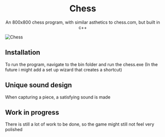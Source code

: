 <h1 align="center">Chess</h1>
<p align="center">
  An 800x800 chess program, with similar asthetics to chess.com, but built in c++
  <p></p>
  <img src="https://user-images.githubusercontent.com/63375470/222952899-fe9eb3e2-d9e7-4ae4-abb0-4f11d8d23dd8.png" alt="Chess" class="center">
</p>

## Installation
To run the program, navigate to the bin folder and run the chess.exe (In the future i might add a set up wizard that creates a shortcut)

## Unique sound design
When capturing a piece, a satisfying sound is made

## Work in progress
There is still a lot of work to be done, so the game might still not feel very polished
